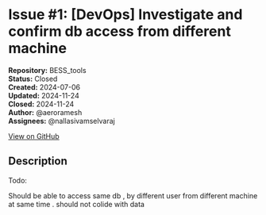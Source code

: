 # Issue #1: [DevOps] Investigate and confirm db access from different machine

**Repository:** BESS_tools  
**Status:** Closed  
**Created:** 2024-07-06  
**Updated:** 2024-11-24  
**Closed:** 2024-11-24  
**Author:** @aeroramesh  
**Assignees:** @nallasivamselvaraj  

[View on GitHub](https://github.com/Simtestlab/BESS_tools/issues/1)

## Description

Todo:

Should be able to access same db , by different user from different machine at same time . should not colide with data 